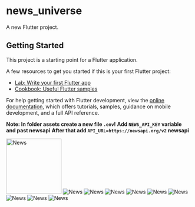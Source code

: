 # news_universe

A new Flutter project.

## Getting Started

This project is a starting point for a Flutter application.

A few resources to get you started if this is your first Flutter project:

- [Lab: Write your first Flutter app](https://docs.flutter.dev/get-started/codelab)
- [Cookbook: Useful Flutter samples](https://docs.flutter.dev/cookbook)

For help getting started with Flutter development, view the
[online documentation](https://docs.flutter.dev/), which offers tutorials,
samples, guidance on mobile development, and a full API reference.

**Note: In folder assets create a new file `.env`!**
**Add `NEWS_API_KEY` variable and past newsapi**
**After that add `API_URL=https://newsapi.org/v2` newsapi**

<img src="./assets/screens/1.jpg" alt="News" style="height: 150px"/>
<img src="./assets/screens/2.jpg" alt="News"/>
<img src="./assets/screens/3.jpg" alt="News"/>
<img src="./assets/screens/4.jpg" alt="News"/>
<img src="./assets/screens/5.jpg" alt="News"/>
<img src="./assets/screens/6.jpg" alt="News"/>
<img src="./assets/screens/7.jpg" alt="News"/>
<img src="./assets/screens/8.jpg" alt="News"/>
<img src="./assets/screens/9.jpg" alt="News"/>
<img src="./assets/screens/10.jpg" alt="News"/>

